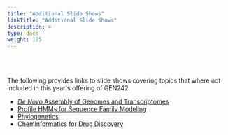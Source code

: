```yaml
---
title: "Additional Slide Shows"
linkTitle: "Additional Slide Shows"
description: >
type: docs
weight: 125
---
```


<br></br>

The following provides links to slide shows covering topics that where not included in
this year's offering of GEN242. 

+ [_De Novo_ Assembly of Genomes and Transcriptomes](https://docs.google.com/presentation/d/11hg10L4CLr8pxWdNYRHTctyw9_197ju4FU0EK_EtWOw/edit?usp=sharing)
+ [Profile HMMs for Sequence Family Modeling](https://drive.google.com/file/d/1So1tgL-ILsOwoQ8gmmhn40MBIyfn3FiO/view?usp=sharing)
+ [Phylogenetics](https://docs.google.com/presentation/d/1r8qT38IlgGCiiR65gzU_xWvfSm7MT5QoICR7F_AXQW0/edit?usp=sharing)
+ [Cheminformatics for Drug Discovery](https://drive.google.com/file/d/1PUYwxO6P5dQnNUrH1KzJ_yWPr9J9Wn9I/view?usp=sharing)

